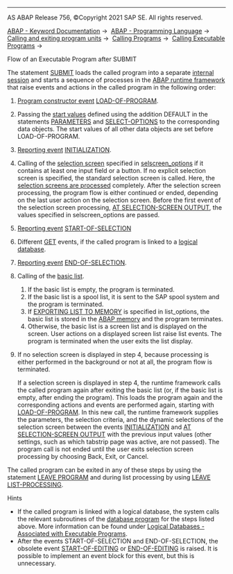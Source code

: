   

* * *

AS ABAP Release 756, ©Copyright 2021 SAP SE. All rights reserved.

[ABAP - Keyword Documentation](https://help.sap.com/doc/abapdocu_756_index_htm/7.56/en-US/abenabap.htm) →  [ABAP - Programming Language](https://help.sap.com/doc/abapdocu_756_index_htm/7.56/en-US/abenabap_reference.htm) →  [Calling and exiting program units](https://help.sap.com/doc/abapdocu_756_index_htm/7.56/en-US/abenabap_execution.htm) →  [Calling Programs](https://help.sap.com/doc/abapdocu_756_index_htm/7.56/en-US/abenabap_program_call.htm) →  [Calling Executable Programs](https://help.sap.com/doc/abapdocu_756_index_htm/7.56/en-US/abenabap_submit_report.htm) → 

Flow of an Executable Program after SUBMIT

The statement [SUBMIT](https://help.sap.com/doc/abapdocu_756_index_htm/7.56/en-US/abapsubmit.htm) loads the called program into a separate [internal session](https://help.sap.com/doc/abapdocu_756_index_htm/7.56/en-US/abeninternal_session_glosry.htm "Glossary Entry") and starts a sequence of processes in the [ABAP runtime framework](https://help.sap.com/doc/abapdocu_756_index_htm/7.56/en-US/abenabap_runtime_frmwk_glosry.htm "Glossary Entry") that raise events and actions in the called program in the following order:

1.  [Program constructor event](https://help.sap.com/doc/abapdocu_756_index_htm/7.56/en-US/abenprogram_construct_event_glosry.htm "Glossary Entry") [LOAD-OF-PROGRAM](https://help.sap.com/doc/abapdocu_756_index_htm/7.56/en-US/abapload-of-program.htm).
2.  Passing the [start values](https://help.sap.com/doc/abapdocu_756_index_htm/7.56/en-US/abenstart_value_glosry.htm "Glossary Entry") defined using the addition DEFAULT in the statements [PARAMETERS](https://help.sap.com/doc/abapdocu_756_index_htm/7.56/en-US/abapparameters.htm) and [SELECT-OPTIONS](https://help.sap.com/doc/abapdocu_756_index_htm/7.56/en-US/abapselect-options.htm) to the corresponding data objects. The start values of all other data objects are set before LOAD-OF-PROGRAM.
3.  [Reporting event](https://help.sap.com/doc/abapdocu_756_index_htm/7.56/en-US/abenreporting_event_glosry.htm "Glossary Entry") [INITIALIZATION](https://help.sap.com/doc/abapdocu_756_index_htm/7.56/en-US/abapinitialization.htm).
4.  Calling of the [selection screen](https://help.sap.com/doc/abapdocu_756_index_htm/7.56/en-US/abenselection_screen_glosry.htm "Glossary Entry") specified in [selscreen\_options](https://help.sap.com/doc/abapdocu_756_index_htm/7.56/en-US/abapsubmit_interface.htm) if it contains at least one input field or a button. If no explicit selection screen is specified, the standard selection screen is called. Here, the [selection screens are processed](https://help.sap.com/doc/abapdocu_756_index_htm/7.56/en-US/abenselscreen_processing_glosry.htm "Glossary Entry") completely. After the selection screen processing, the program flow is either continued or ended, depending on the last user action on the selection screen. Before the first event of the selection screen processing, [AT SELECTION-SCREEN OUTPUT](https://help.sap.com/doc/abapdocu_756_index_htm/7.56/en-US/abapat_selection-screen.htm), the values specified in selscreen\_options are passed.
5.  [Reporting event](https://help.sap.com/doc/abapdocu_756_index_htm/7.56/en-US/abenreporting_event_glosry.htm "Glossary Entry") [START-OF-SELECTION](https://help.sap.com/doc/abapdocu_756_index_htm/7.56/en-US/abapstart-of-selection.htm)
6.  Different [GET](https://help.sap.com/doc/abapdocu_756_index_htm/7.56/en-US/abapget-.htm) events, if the called program is linked to a [logical database](https://help.sap.com/doc/abapdocu_756_index_htm/7.56/en-US/abenlogical_data_base_glosry.htm "Glossary Entry").
7.  [Reporting event](https://help.sap.com/doc/abapdocu_756_index_htm/7.56/en-US/abenreporting_event_glosry.htm "Glossary Entry") [END-OF-SELECTION](https://help.sap.com/doc/abapdocu_756_index_htm/7.56/en-US/abapend-of-selection.htm).
8.  Calling of the [basic list](https://help.sap.com/doc/abapdocu_756_index_htm/7.56/en-US/abenbasic_list_glosry.htm "Glossary Entry").
    1.  If the basic list is empty, the program is terminated.
    2.  If the basic list is a spool list, it is sent to the SAP spool system and the program is terminated.
    3.  If [EXPORTING LIST TO MEMORY](https://help.sap.com/doc/abapdocu_756_index_htm/7.56/en-US/abapsubmit_list_options.htm) is specified in list\_options, the basic list is stored in the [ABAP memory](https://help.sap.com/doc/abapdocu_756_index_htm/7.56/en-US/abenabap_memory_glosry.htm "Glossary Entry") and the program terminates.
    4.  Otherwise, the basic list is a screen list and is displayed on the screen. User actions on a displayed screen list raise list events. The program is terminated when the user exits the list display.
9.  If no selection screen is displayed in step 4, because processing is either performed in the background or not at all, the program flow is terminated.
    
    If a selection screen is displayed in step 4, the runtime framework calls the called program again after exiting the basic list (or, if the basic list is empty, after ending the program). This loads the program again and the corresponding actions and events are performed again, starting with [LOAD-OF-PROGRAM](https://help.sap.com/doc/abapdocu_756_index_htm/7.56/en-US/abapload-of-program.htm). In this new call, the runtime framework supplies the parameters, the selection criteria, and the dynamic selections of the selection screen between the events [INITIALIZATION](https://help.sap.com/doc/abapdocu_756_index_htm/7.56/en-US/abapinitialization.htm) and [AT SELECTION-SCREEN OUTPUT](https://help.sap.com/doc/abapdocu_756_index_htm/7.56/en-US/abapat_selection-screen_events.htm) with the previous input values (other settings, such as which tabstrip page was active, are not passed). The program call is not ended until the user exits selection screen processing by choosing Back, Exit, or Cancel.
    

The called program can be exited in any of these steps by using the statement [LEAVE PROGRAM](https://help.sap.com/doc/abapdocu_756_index_htm/7.56/en-US/abapleave_list-processing.htm) and during list processing by using [LEAVE LIST-PROCESSING](https://help.sap.com/doc/abapdocu_756_index_htm/7.56/en-US/abapleave_program.htm).

Hints

-   If the called program is linked with a logical database, the system calls the relevant subroutines of the [database program](https://help.sap.com/doc/abapdocu_756_index_htm/7.56/en-US/abendatabase_program_glosry.htm "Glossary Entry") for the steps listed above. More information can be found under [Logical Databases - Associated with Executable Programs](https://help.sap.com/doc/abapdocu_756_index_htm/7.56/en-US/abenldb_usage_executable.htm).
-   After the events START-OF-SELECTION and END-OF-SELECTION, the obsolete event [START-OF-EDITING](https://help.sap.com/doc/abapdocu_756_index_htm/7.56/en-US/abapstart-of-editing.htm) or [END-OF-EDITING](https://help.sap.com/doc/abapdocu_756_index_htm/7.56/en-US/abapend-of-editing.htm) is raised. It is possible to implement an event block for this event, but this is unnecessary.